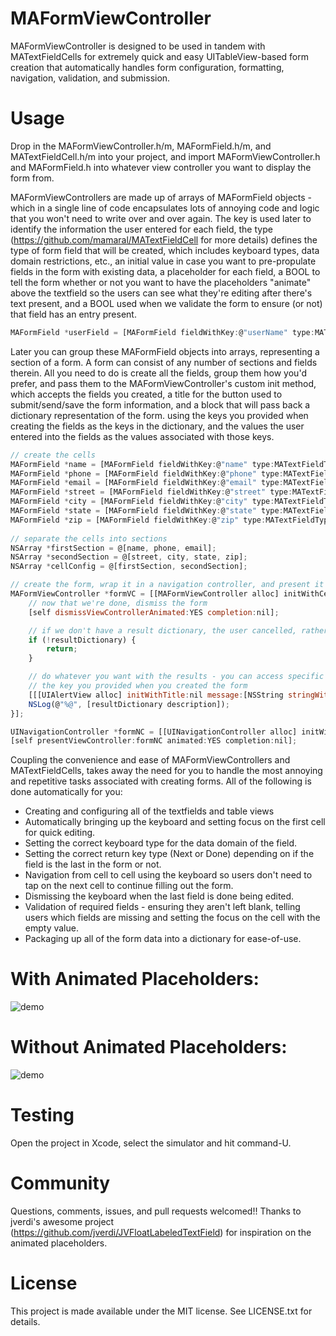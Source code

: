 MAFormViewController
==================

MAFormViewController is designed to be used in tandem with MATextFieldCells for extremely quick and easy UITableView-based form creation that automatically handles form configuration, formatting, navigation, validation, and submission.


Usage
=====

Drop in the MAFormViewController.h/m, MAFormField.h/m, and MATextFieldCell.h/m into your project, and import MAFormViewController.h and MAFormField.h into whatever view controller you want to display the form from.

MAFormViewControllers are made up of arrays of MAFormField objects - which in a single line of code encapsulates lots of annoying code and logic that you won't need to write over and over again. The key is used later to identify the information the user entered for each field, the type (https://github.com/mamaral/MATextFieldCell for more details) defines the type of form field that will be created, which includes keyboard types, data domain restrictions, etc., an initial value in case you want to pre-propulate fields in the form with existing data, a placeholder for each field, a BOOL to tell the form whether or not you want to have the placeholders "animate" above the textfield so the users can see what they're editing after there's text present, and a BOOL used when we validate the form to ensure (or not) that field has an entry present.

```js
MAFormField *userField = [MAFormField fieldWithKey:@"userName" type:MATextFieldTypeName initialValue:nil placeholder:@"Username" required:YES];
```

Later you can group these MAFormField objects into arrays, representing a section of a form. A form can consist of any number of sections and fields therein. All you need to do is create all the fields, group them how you'd prefer, and pass them to the MAFormViewController's custom init method, which accepts the fields you created, a title for the button used to submit/send/save the form information, and a block that will pass back a dictionary representation of the form. using the keys you provided when creating the fields as the keys in the dictionary, and the values the user entered into the fields as the values associated with those keys.

```js
// create the cells
MAFormField *name = [MAFormField fieldWithKey:@"name" type:MATextFieldTypeName initialValue:nil placeholder:@"Full Name" required:YES];
MAFormField *phone = [MAFormField fieldWithKey:@"phone" type:MATextFieldTypePhone initialValue:nil placeholder:@"Phone Number" required:YES];
MAFormField *email = [MAFormField fieldWithKey:@"email" type:MATextFieldTypeEmail initialValue:nil placeholder:@"Email (optional)" required:NO];
MAFormField *street = [MAFormField fieldWithKey:@"street" type:MATextFieldTypeAddress initialValue:nil placeholder:@"Street" required:YES];
MAFormField *city = [MAFormField fieldWithKey:@"city" type:MATextFieldTypeAddress initialValue:nil placeholder:@"City" required:YES];
MAFormField *state = [MAFormField fieldWithKey:@"state" type:MATextFieldTypeStateAbbr initialValue:nil placeholder:@"State" required:YES];
MAFormField *zip = [MAFormField fieldWithKey:@"zip" type:MATextFieldTypeZIP initialValue:nil placeholder:@"ZIP" required:YES];
    
// separate the cells into sections
NSArray *firstSection = @[name, phone, email];
NSArray *secondSection = @[street, city, state, zip];
NSArray *cellConfig = @[firstSection, secondSection];

// create the form, wrap it in a navigation controller, and present it modally
MAFormViewController *formVC = [[MAFormViewController alloc] initWithCellConfigurations:cellConfig actionText:@"Save" animatePlaceholders:YES handler:^(NSDictionary *resultDictionary) {
    // now that we're done, dismiss the form
    [self dismissViewControllerAnimated:YES completion:nil];

    // if we don't have a result dictionary, the user cancelled, rather than submitted the form
    if (!resultDictionary) {
        return;
    }

    // do whatever you want with the results - you can access specific values from the dictionary using
    // the key you provided when you created the form
    [[[UIAlertView alloc] initWithTitle:nil message:[NSString stringWithFormat:@"Thanks for registering %@!", resultDictionary[@"name"]] delegate:nil cancelButtonTitle:@"Yay!" otherButtonTitles:nil] show];
    NSLog(@"%@", [resultDictionary description]);
}];

UINavigationController *formNC = [[UINavigationController alloc] initWithRootViewController:formVC];
[self presentViewController:formNC animated:YES completion:nil];
```

Coupling the convenience and ease of MAFormViewControllers and MATextFieldCells, takes away the need for you to handle the most annoying and repetitive tasks associated with creating forms. All of the following is done automatically for you:

- Creating and configuring all of the textfields and table views
- Automatically bringing up the keyboard and setting focus on the first cell for quick editing.
- Setting the correct keyboard type for the data domain of the field.
- Setting the correct return key type (Next or Done) depending on if the field is the last in the form or not.
- Navigation from cell to cell using the keyboard so users don't need to tap on the next cell to continue filling out the form.
- Dismissing the keyboard when the last field is done being edited.
- Validation of required fields - ensuring they aren't left blank, telling users which fields are missing and setting the focus on the cell with the empty value.
- Packaging up all of the form data into a dictionary for ease-of-use.


With Animated Placeholders:
=====

![demo](Screenshots/form_demo_animated_placeholders.gif)


Without Animated Placeholders:
=====

![demo](Screenshots/form_demo.gif)



Testing
=====

Open the project in Xcode, select the simulator and hit command-U.


Community
=====

Questions, comments, issues, and pull requests welcomed!! Thanks to jverdi's awesome project (https://github.com/jverdi/JVFloatLabeledTextField) for inspiration on the animated placeholders.

License
=====

This project is made available under the MIT license. See LICENSE.txt for details.
